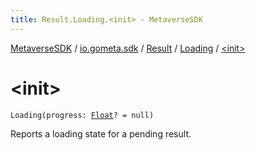 ```yaml
---
title: Result.Loading.<init> - MetaverseSDK
---
```


[MetaverseSDK](../../../index.html) / [io.gometa.sdk](../../index.html) / [Result](../index.html) / [Loading](index.html) / [&lt;init&gt;](./-init-.html)

# &lt;init&gt;

`Loading(progress: `[`Float`](https://kotlinlang.org/api/latest/jvm/stdlib/kotlin/-float/index.html)`? = null)`

Reports a loading state for a pending result.

